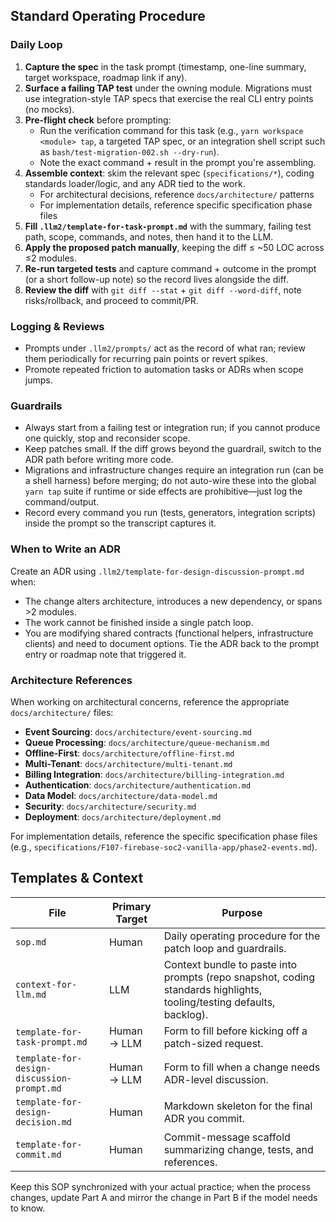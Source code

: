## Standard Operating Procedure

### Daily Loop

1. **Capture the spec** in the task prompt (timestamp, one-line summary, target workspace, roadmap link if any).
2. **Surface a failing TAP test** under the owning module. Migrations must use integration-style TAP specs that exercise
   the real CLI entry points (no mocks).
3. **Pre-flight check** before prompting:
    - Run the verification command for this task (e.g., `yarn workspace <module> tap`, a targeted TAP spec, or an
      integration shell script such as `bash/test-migration-002.sh --dry-run`).
    - Note the exact command + result in the prompt you're assembling.
4. **Assemble context**: skim the relevant spec (`specifications/*`), coding standards loader/logic, and any ADR tied to the work.
   - For architectural decisions, reference `docs/architecture/` patterns
   - For implementation details, reference specific specification phase files
5. **Fill `.llm2/template-for-task-prompt.md`** with the summary, failing test path, scope, commands, and notes, then
   hand it to the LLM.
6. **Apply the proposed patch manually**, keeping the diff ≤ ~50 LOC across ≤2 modules.
7. **Re-run targeted tests** and capture command + outcome in the prompt (or a short follow-up note) so the record lives
   alongside the diff.
8. **Review the diff** with `git diff --stat` + `git diff --word-diff`, note risks/rollback, and proceed to commit/PR.

### Logging & Reviews

- Prompts under `.llm2/prompts/` act as the record of what ran; review them periodically for recurring pain points or
  revert spikes.
- Promote repeated friction to automation tasks or ADRs when scope jumps.

### Guardrails

- Always start from a failing test or integration run; if you cannot produce one quickly, stop and reconsider scope.
- Keep patches small. If the diff grows beyond the guardrail, switch to the ADR path before writing more code.
- Migrations and infrastructure changes require an integration run (can be a shell harness) before merging; do not
  auto-wire these into the global `yarn tap` suite if runtime or side effects are prohibitive—just log the
  command/output.
- Record every command you run (tests, generators, integration scripts) inside the prompt so the transcript captures it.

### When to Write an ADR

Create an ADR using `.llm2/template-for-design-discussion-prompt.md` when:

- The change alters architecture, introduces a new dependency, or spans >2 modules.
- The work cannot be finished inside a single patch loop.
- You are modifying shared contracts (functional helpers, infrastructure clients) and need to document options.
  Tie the ADR back to the prompt entry or roadmap note that triggered it.

### Architecture References

When working on architectural concerns, reference the appropriate `docs/architecture/` files:
- **Event Sourcing**: `docs/architecture/event-sourcing.md`
- **Queue Processing**: `docs/architecture/queue-mechanism.md`
- **Offline-First**: `docs/architecture/offline-first.md`
- **Multi-Tenant**: `docs/architecture/multi-tenant.md`
- **Billing Integration**: `docs/architecture/billing-integration.md`
- **Authentication**: `docs/architecture/authentication.md`
- **Data Model**: `docs/architecture/data-model.md`
- **Security**: `docs/architecture/security.md`
- **Deployment**: `docs/architecture/deployment.md`

For implementation details, reference the specific specification phase files (e.g., `specifications/F107-firebase-soc2-vanilla-app/phase2-events.md`).

## Templates & Context

| File                                       | Primary Target | Purpose                                                                                                   |
|--------------------------------------------|----------------|-----------------------------------------------------------------------------------------------------------|
| `sop.md`                                   | Human          | Daily operating procedure for the patch loop and guardrails.                                              |
| `context-for-llm.md`                       | LLM            | Context bundle to paste into prompts (repo snapshot, coding standards highlights, tooling/testing defaults, backlog). |
| `template-for-task-prompt.md`              | Human → LLM    | Form to fill before kicking off a patch-sized request.                                                    |
| `template-for-design-discussion-prompt.md` | Human → LLM    | Form to fill when a change needs ADR-level discussion.                                                    |
| `template-for-design-decision.md`          | Human          | Markdown skeleton for the final ADR you commit.                                                           |
| `template-for-commit.md`                   | Human          | Commit-message scaffold summarizing change, tests, and references.                                        |

Keep this SOP synchronized with your actual practice; when the process changes, update Part A and mirror the change in
Part B if the model needs to know.
